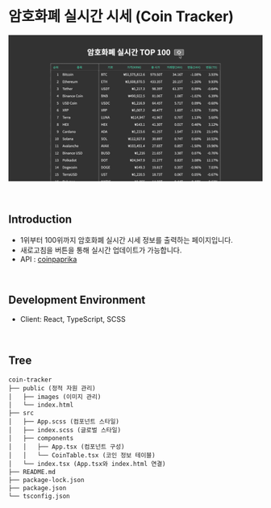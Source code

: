 # 암호화폐 실시간 시세 (Coin Tracker)

![](./public/images/coin-tracker-app.gif)

<br/>

## Introduction
- 1위부터 100위까지 암호화폐 실시간 시세 정보를 출력하는 페이지입니다.
- 새로고침을 버튼을 통해 실시간 업데이트가 가능합니다.
- API : [coinpaprika](https://api.coinpaprika.com/)

<br/>

## Development Environment
- Client: React, TypeScript, SCSS

<br />

## Tree
```
coin-tracker
├── public (정적 자원 관리)
│   ├── images (이미지 관리)
│   └── index.html
├── src
│   ├── App.scss (컴포넌트 스타일)
│   ├── index.scss (글로벌 스타일)
│   ├── components
│   │   ├── App.tsx (컴포넌트 구성)
│   │   └── CoinTable.tsx (코인 정보 테이블)
│   └── index.tsx (App.tsx와 index.html 연결)
├── README.md
├── package-lock.json
├── package.json
└── tsconfig.json
```
